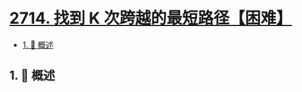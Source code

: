# [2714. 找到 K 次跨越的最短路径【困难】](https://github.com/Tdahuyou/TNotes.leetcode/tree/main/notes/2714.%20%E6%89%BE%E5%88%B0%20K%20%E6%AC%A1%E8%B7%A8%E8%B6%8A%E7%9A%84%E6%9C%80%E7%9F%AD%E8%B7%AF%E5%BE%84%E3%80%90%E5%9B%B0%E9%9A%BE%E3%80%91)

<!-- region:toc -->

- [1. 📝 概述](#1--概述)

<!-- endregion:toc -->

## 1. 📝 概述
